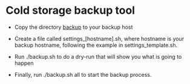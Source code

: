 # Cold storage backup tool

- Copy the directory [backup](backup/) to your backup host

- Create a file called settings_[hostname].sh, where hostname is your backup
  hostname, following the example in settings_template.sh.

- Run ./backup.sh to do a dry-run that will show you what is going to happen

- Finally, run ./backup.sh all to start the backup process.
